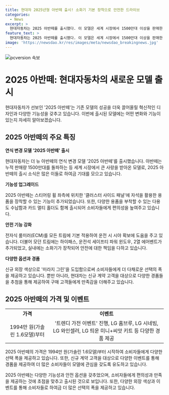 ```yaml
---
title: 현대차 2025년형 아반떼 출시! 소화기 기본 장착으로 안전한 드라이브
categories:
  - News
excerpt: >
  현대자동차는 2025 아반떼를 출시했다. 이 모델은 세계 시장에서 1500만대 이상을 판매한 아반떼의 연식 변경 모델이다. 신형 모델은 스티어링 휠 좌측의 클러스터 사이드 패널에 자석을 활용한 용품 장착이 가능하며, 다용도 수납함과 카드 멀티 홀더 등의 커스터마이징 용품이 추가된다. 또한, 전자식 룸미러, 안전을 위한 실내 소화기, 그리고 코나에 적용된 미라지 그린 외장 색상이 추가되었다. 최소 가격은 1994만 원(가솔린 1.6모델)으로 현대차는 신규 계약 고객을 대상으로 트렌디 가전 이벤트를 진행하여 경품을 제공할 계획이다.
feature_text: >
  현대자동차는 2025 아반떼를 출시했다. 이 모델은 세계 시장에서 1500만대 이상을 판매한 아반떼의 연식 변경 모델이다. 신형 모델은 스티어링 휠 좌측의 클러스터 사이드 패널에 자석을 활용한 용품 장착이 가능하며, 다용도 수납함과 카드 멀티 홀더 등의 커스터마이징 용품이 추가된다. 또한, 전자식 룸미러, 안전을 위한 실내 소화기, 그리고 코나에 적용된 미라지 그린 외장 색상이 추가되었다. 최소 가격은 1994만 원(가솔린 1.6모델)으로 현대차는 신규 계약 고객을 대상으로 트렌디 가전 이벤트를 진행하여 경품을 제공할 계획이다.
image: 'https://newsdao.kr/res/images/meta/newsdao_breakingnews.jpg'
---
```


<p><img src="https://newsdao.kr/res/images/meta/newsdao_breakingnews.jpg" alt="pcversion 속보" /></p>

<h1>2025 아반떼: 현대자동차의 새로운 모델 출시</h1>

<p data-ke-size="size16">현대자동차가 선보인 '2025 아반떼'는 기존 모델의 성공을 더욱 끌어올릴 혁신적인 디자인과 다양한 기능성을 갖추고 있습니다. 이번에 출시된 모델에는 어떤 변화와 기능이 있는지 자세히 알아보겠습니다.</p>

<h2 data-ke-size="size26">2025 아반떼의 주요 특징</h2>

<p><b>연식 변경 모델 '2025 아반떼' 출시</b></p>

<p class="content">현대자동차는 더 뉴 아반떼의 연식 변경 모델 '2025 아반떼'를 출시했습니다. 아반떼는 누적 판매량 1500만대를 돌파하는 등 세계 시장에서 큰 사랑을 받아온 모델로, 2025 아반떼의 출시 소식은 많은 이들로 하여금 기대를 모으고 있습니다.</p>

<p><b>기능성 업그레이드</b></p>

<p class="content">2025 아반떼는 스티어링 휠 좌측에 위치한 '클러스터 사이드 패널'에 자석을 활용한 용품을 장착할 수 있는 기능이 추가되었습니다. 또한, 다양한 용품을 부착할 수 있는 다용도 수납함과 카드 멀티 홀더도 함께 출시되어 소비자들에게 편의성을 높여주고 있습니다.</p>

<p><b>안전 기능 강화</b></p>

<p class="content">전자식 룸미러(ECM)를 모든 트림에 기본 적용하여 운전 시 시야 확보에 도움을 주고 있습니다. 더불어 모던 트림에는 하이패스, 운전석 세이프티 파워 윈도우, 2열 에어벤트가 추가되었고, 실내에는 소화기가 장착되어 안전에 대한 책임을 다하고 있습니다.</p>

<p><b>다양한 옵션과 경품</b></p>

<p class="content">신규 외장 색상으로 '미라지 그린'을 도입함으로써 소비자들에게 더 다채로운 선택의 폭을 제공하고 있습니다. 뿐만 아니라, 현대차는 신규 계약 고객을 대상으로 다양한 경품들을 추첨을 통해 제공하여 구매 고객들에게 만족감을 더해주고 있습니다.</p>

<h2 data-ke-size="size26">2025 아반떼의 가격 및 이벤트</h2>

<table>
   <tbody>
      <tr>
         <td style="text-align: center; height: 17px;"><b>가격</b></td>
         <td style="text-align: center; height: 17px;"><b>이벤트</b></td>
      </tr>
      <tr>
         <td style="text-align: center; height: 17px;">1994만 원(가솔린 1.6모델)부터</td>
         <td style="text-align: center; height: 17px;">'트렌디 가전 이벤트' 진행, LG 홈브루, LG 시네빔, LG 와인셀러, LG 틔운 미니+씨앗 키트 등 다양한 경품 제공</td>
      </tr>
   </tbody>
</table>

<p class="content">2025 아반떼의 가격은 1994만 원(가솔린 1.6모델)부터 시작하여 소비자들에게 다양한 선택 폭을 제공하고 있습니다. 또한, 신규 계약 고객을 대상으로 다양한 이벤트를 통해 경품을 제공하여 더 많은 소비자들이 모델에 관심을 갖도록 유도하고 있습니다.</p>

<p data-ke-size="size16">2025 아반떼는 다양한 기능성과 안전 옵션을 갖추었으며, 소비자들에게 편의성과 만족을 제공하는 것에 초점을 맞추고 출시된 것으로 보입니다. 또한, 다양한 외장 색상과 이벤트를 통해 소비자들로 하여금 더 많은 선택의 폭을 제공하고 있습니다.</p>

